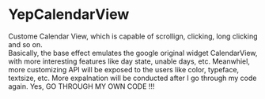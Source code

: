 # YepCalendarView
Custome Calendar View, which is capable of scrollign, clicking, long clicking and so on.   
Basically, the base effect emulates the google original widget CalendarView, with more interesting features like day state, unable days, etc. Meanwhiel, more customizing API will be exposed to the users like color, typeface, textsize, etc.
More expalnation will be conducted after I go through my code again. Yes, GO THROUGH MY OWN CODE !!!
